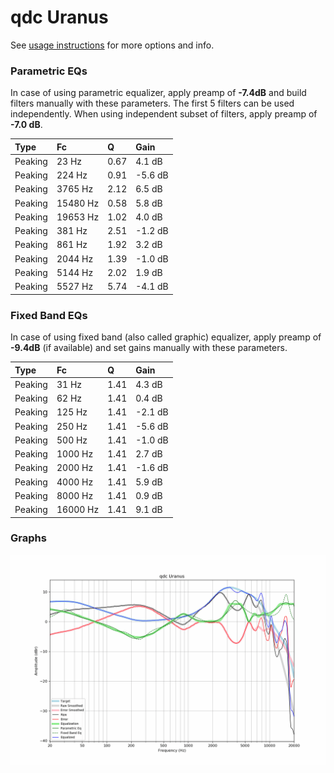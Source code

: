 # qdc Uranus
See [usage instructions](https://github.com/jaakkopasanen/AutoEq#usage) for more options and info.

### Parametric EQs
In case of using parametric equalizer, apply preamp of **-7.4dB** and build filters manually
with these parameters. The first 5 filters can be used independently.
When using independent subset of filters, apply preamp of **-7.0 dB**.

| Type    | Fc       |    Q | Gain    |
|:--------|:---------|:-----|:--------|
| Peaking | 23 Hz    | 0.67 | 4.1 dB  |
| Peaking | 224 Hz   | 0.91 | -5.6 dB |
| Peaking | 3765 Hz  | 2.12 | 6.5 dB  |
| Peaking | 15480 Hz | 0.58 | 5.8 dB  |
| Peaking | 19653 Hz | 1.02 | 4.0 dB  |
| Peaking | 381 Hz   | 2.51 | -1.2 dB |
| Peaking | 861 Hz   | 1.92 | 3.2 dB  |
| Peaking | 2044 Hz  | 1.39 | -1.0 dB |
| Peaking | 5144 Hz  | 2.02 | 1.9 dB  |
| Peaking | 5527 Hz  | 5.74 | -4.1 dB |

### Fixed Band EQs
In case of using fixed band (also called graphic) equalizer, apply preamp of **-9.4dB**
(if available) and set gains manually with these parameters.

| Type    | Fc       |    Q | Gain    |
|:--------|:---------|:-----|:--------|
| Peaking | 31 Hz    | 1.41 | 4.3 dB  |
| Peaking | 62 Hz    | 1.41 | 0.4 dB  |
| Peaking | 125 Hz   | 1.41 | -2.1 dB |
| Peaking | 250 Hz   | 1.41 | -5.6 dB |
| Peaking | 500 Hz   | 1.41 | -1.0 dB |
| Peaking | 1000 Hz  | 1.41 | 2.7 dB  |
| Peaking | 2000 Hz  | 1.41 | -1.6 dB |
| Peaking | 4000 Hz  | 1.41 | 5.9 dB  |
| Peaking | 8000 Hz  | 1.41 | 0.9 dB  |
| Peaking | 16000 Hz | 1.41 | 9.1 dB  |

### Graphs
![](./qdc%20Uranus.png)